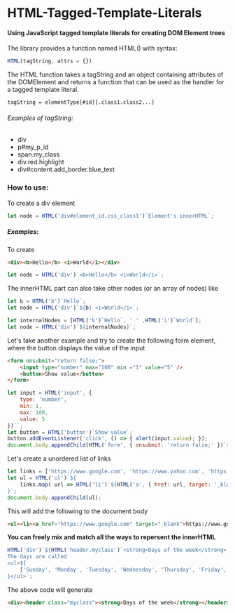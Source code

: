 # HTML-Tagged-Template-Literals
#### Using JavaScript tagged template literals for creating DOM Element trees
The library provides a function named HTML() with syntax:
```javascript
HTML(tagString, attrs = {})
```
The HTML function takes a tagString and an object containing attributes of the DOMElement and returns a function that can be used as the handler for a tagged template literal.
```
tagString = elementType[#id][.class1.class2...]
```
###### Examples of tagString:
 - div
 - p#my_p_id
 - span.my_class
 - div.red.highlight
 - div#content.add_border.blue_text
### How to use:
To create a div element
```javascript
let node = HTML('div#element_id.css_class1')`Element's innerHTML`;
```
##### Examples:
To create
```HTML
<div><b>Hello</b> <i>World</i></div>
```
```javascript
let node = HTML('div')`<b>Hello</b> <i>World</i>`;
```
The innerHTML part can also take other nodes (or an array of nodes) like
```javascript
let b = HTML('b')`Hello`;
let node = HTML('div')`${b} <i>World</i>`;
```
```javascript
let internalNodes = [HTML('b')`Hello`, ' ' ,HTML('i')`World`];
let node = HTML('div')`${internalNodes}`;
```
Let's take another example and try to create the following form element, where the button displays the value of the input
```HTML
<form onsubmit="return false;">
	<input type="number" max="100" min ="1" value="5" />
	<button>Show value</button>
</form>
```
```javascript
let input = HTML('input', {
    type: 'number',
    min: 1,
    max: 100,
    value: 5
})``;
let button = HTML('button')`Show value`;
button.addEventListener('click', () => { alert(input.value); });
document.body.appendChild(HTML('form', { onsubmit: 'return false;' })`${input} ${button}`);
```
Let's create a unordered list of links
```javascript
let links = ['https://www.google.com', 'https://www.yahoo.com', 'https://www.bing.com'];
let ul = HTML('ul')`${
    links.map( url => HTML('li')`${HTML('a', { href: url, target: '_blank'})`${url}`}` )
}`;
document.body.appendChild(ul);
```
This will add the following to the document body
```HTML
<ul><li><a href="https://www.google.com" target="_blank">https://www.google.com</a></li><li><a href="https://www.yahoo.com" target="_blank">https://www.yahoo.com</a></li><li><a href="https://www.bing.com" target="_blank">https://www.bing.com</a></li></ul>
```

**You can freely mix and match all the ways to repersent the innerHTML**
```javascript
HTML('div')`${HTML('header.myclass')`<strong>Days of the week</strong>`}
The days are called
<ul>${
    ['Sunday', 'Monday', 'Tuesday', 'Wednesday', 'Thursday', 'Friday', 'Saturday'].map(day => HTML('li')`${day}`)
}</ul>`;
```
The above code will generate
```HTML
<div><header class="myclass"><strong>Days of the week</strong></header> The days are called <ul><li>Sunday</li><li>Monday</li><li>Tuesday</li><li>Wednesday</li><li>Thursday</li><li>Friday</li><li>Saturday</li></ul></div>
```